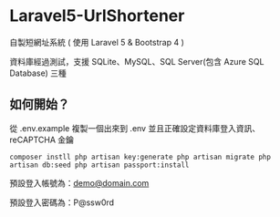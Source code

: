 # Laravel5-UrlShortener
自製短網址系統 ( 使用 Laravel 5 &amp; Bootstrap 4 )

資料庫經過測試，支援 SQLite、MySQL、SQL Server(包含 Azure SQL Database) 三種

## 如何開始？

從 .env.example 複製一個出來到 .env 並且正確設定資料庫登入資訊、reCAPTCHA 金鑰

``
composer instll
php artisan key:generate
php artisan migrate
php artisan db:seed
php artisan passport:install
``

預設登入帳號為：demo@domain.com

預設登入密碼為：P@ssw0rd
